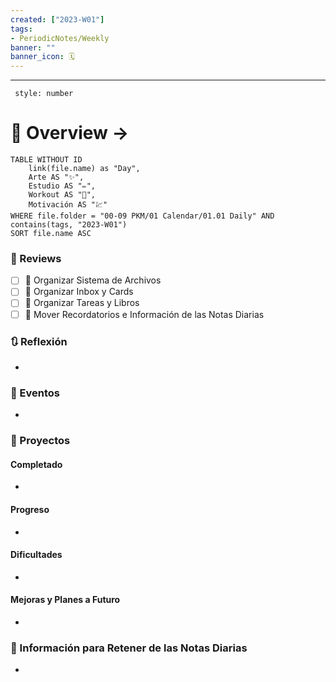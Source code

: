 ```yaml
---
created: ["2023-W01"]
tags: 
- PeriodicNotes/Weekly
banner: ""
banner_icon: 🗓️
---
```

___
```toc
 style: number
```
# 🌌 Overview -> 
```dataview
TABLE WITHOUT ID
	link(file.name) as "Day",
	Arte AS "✨",
	Estudio AS "✏️",
	Workout AS "💪",
	Motivación AS "💹"
WHERE file.folder = "00-09 PKM/01 Calendar/01.01 Daily" AND 
contains(tags, "2023-W01")
SORT file.name ASC
```

### 📑 Reviews
- [ ] 🔼 Organizar Sistema de Archivos
- [ ] 🔼 Organizar Inbox y Cards
- [ ] 🔼 Organizar Tareas y Libros
- [ ] 🔼 Mover Recordatorios e Información de las Notas Diarias

### 🔃 Reflexión
- 
### 📜 Eventos
- 
### 📃 Proyectos
#### **Completado**
- 
#### **Progreso**
- 
#### **Dificultades**
- 
#### **Mejoras y Planes a Futuro**
- 
### 💾 Información para Retener de las Notas Diarias
- 